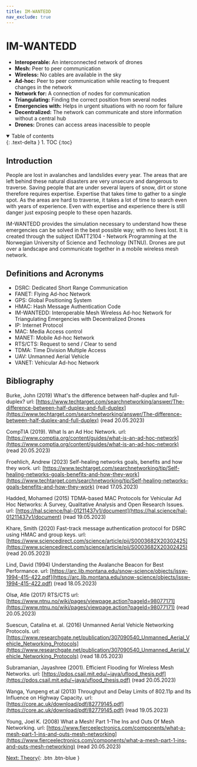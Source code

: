 ```yaml
---
title: IM-WANTEDD
nav_exclude: true
---
```


# IM-WANTEDD

- **Interoperable:** An interconnected network of drones
- **Mesh:** Peer to peer communication 
- **Wireless:** No cables are available in the sky
- **Ad-hoc:** Peer to peer communication while reacting to frequent changes in the network
- **Network for:** A connection of nodes for communication
- **Triangulating:** Finding the correct position from several nodes
- **Emergencies with:** Helps in urgent situations with no room for failure
- **Decentralized:** The network can communicate and store information without a central hub
- **Drones:** Drones can access areas inacessible to people


<details open markdown="block">
  <summary>
    Table of contents
  </summary>
  {: .text-delta }
1. TOC
{:toc}
</details>


## Introduction

People are lost in avalanches and landslides every year. The areas that are left behind these natural disasters are very unsecure and dangerous to traverse. Saving people that are under several layers of snow, dirt or stone therefore requires expertise. Expertise that takes time to gather to a single spot. As the areas are hard to traverse, it takes a lot of time to search even with years of experience. Even with expertise and experience there is still danger just exposing people to these open hazards.

IM-WANTEDD provides the simulation necessary to understand how these emergencies can be solved in the best possible way; with no lives lost. It is created through the subject IDATT2104 - Network Programming at the Norwegian University of Science and Technology (NTNU). Drones are put over a landscape and communicate together in a mobile wireless mesh network.

## Definitions and Acronyms
- DSRC: Dedicated Short Range Communication
- FANET: Flying Ad-hoc Network
- GPS: Global Positioning System
- HMAC: Hash Message Authentication Code
- IM-WANTEDD: Interoperable Mesh Wireless Ad-hoc Network for Triangulating Emergencies with Decentralized Drones
- IP: Internet Protocol
- MAC: Media Access control
- MANET: Mobile Ad-hoc Network
- RTS/CTS: Request to send / Clear to send
- TDMA: Time Division Multiple Access
- UAV: Unmanned Aerial Vehicle
- VANET: Vehicular Ad-hoc Network

## Bibliography

Burke, John (2019) What's the difference between half-duplex and full-duplex? url: [https://www.techtarget.com/searchnetworking/answer/The-difference-between-half-duplex-and-full-duplex](https://www.techtarget.com/searchnetworking/answer/The-difference-between-half-duplex-and-full-duplex) (read 20.05.2023)

CompTIA (2019). What Is an Ad Hoc Network. url: [https://www.comptia.org/content/guides/what-is-an-ad-hoc-network](https://www.comptia.org/content/guides/what-is-an-ad-hoc-network) (read 20.05.2023)

Froehlich, Andrew (2023) Self-healing networks goals, benefits and how they work. url: [https://www.techtarget.com/searchnetworking/tip/Self-healing-networks-goals-benefits-and-how-they-work](https://www.techtarget.com/searchnetworking/tip/Self-healing-networks-goals-benefits-and-how-they-work) (read 17.05.2023)

Hadded, Mohamed (2015) TDMA-based MAC Protocols for Vehicular Ad Hoc
Networks: A Survey, Qualitative Analysis and Open
Research Issues. url: [https://hal.science/hal-01211437v1/document](https://hal.science/hal-01211437v1/document) (read 19.05.2023)

Khare, Smith (2020) Fast-track message authentication protocol for DSRC using HMAC and group keys. url: [https://www.sciencedirect.com/science/article/pii/S0003682X20302425](https://www.sciencedirect.com/science/article/pii/S0003682X20302425) (read 20.05.2023)

Lind, David (1994) Understanding the Avalanche Beacon for Best Performance. url: [https://arc.lib.montana.edu/snow-science/objects/issw-1994-415-422.pdf](https://arc.lib.montana.edu/snow-science/objects/issw-1994-415-422.pdf) (read 18.05.2023)

Olsø, Atle (2017) RTS/CTS url: [https://www.ntnu.no/wiki/pages/viewpage.action?pageId=98077171](https://www.ntnu.no/wiki/pages/viewpage.action?pageId=98077171) (read 20.05.2023)

Suescun, Catalina et. al. (2016) Unmanned Aerial Vehicle Networking Protocols. url: [https://www.researchgate.net/publication/307090540_Unmanned_Aerial_Vehicle_Networking_Protocols](https://www.researchgate.net/publication/307090540_Unmanned_Aerial_Vehicle_Networking_Protocols) (read 18.05.2023)

Subramanian, Jayashree (2001). Efficient Flooding for Wireless Mesh Networks. url: [https://pdos.csail.mit.edu/~jaya/uflood_thesis.pdf](https://pdos.csail.mit.edu/~jaya/uflood_thesis.pdf) (read 20.05.2023)

Wanga, Yunpeng et.al (2013) Throughput and Delay Limits of 802.11p and Its Influence on Highway Capacity. url: [https://core.ac.uk/download/pdf/82779145.pdf](https://core.ac.uk/download/pdf/82779145.pdf) (read 19.05.2023)

Young, Joel K. (2008) What a Mesh! Part 1-The Ins and Outs Of Mesh Networking. url: [https://www.fierceelectronics.com/components/what-a-mesh-part-1-ins-and-outs-mesh-networking](https://www.fierceelectronics.com/components/what-a-mesh-part-1-ins-and-outs-mesh-networking) (read 20.05.2023)

[Next: Theory](/IM-WANTEDD/theory){: .btn .btn-blue }